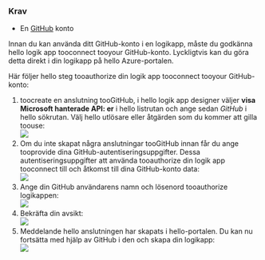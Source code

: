 ### <a name="prerequisites"></a>Krav
* En [GitHub](http://GitHub.com) konto 

Innan du kan använda ditt GitHub-konto i en logikapp, måste du godkänna hello logik app tooconnect tooyour GitHub-konto. Lyckligtvis kan du göra detta direkt i din logikapp på hello Azure-portalen. 

Här följer hello steg tooauthorize din logik app tooconnect tooyour GitHub-konto:

1. toocreate en anslutning tooGitHub, i hello logik app designer väljer **visa Microsoft hanterade API: er** i hello listrutan och ange sedan *GitHub* i hello sökrutan. Välj hello utlösare eller åtgärden som du kommer att gilla toouse:  
   ![](./media/connectors-create-api-github/github-1.png)
2. Om du inte skapat några anslutningar tooGitHub innan får du ange tooprovide dina GitHub-autentiseringsuppgifter. Dessa autentiseringsuppgifter att använda tooauthorize din logik app tooconnect till och åtkomst till dina GitHub-konto data:  
   ![](./media/connectors-create-api-github/github-2.png)
3. Ange din GitHub användarens namn och lösenord tooauthorize logikappen:  
   ![](./media/connectors-create-api-github/github-3.png)   
4. Bekräfta din avsikt:  
   ![](./media/connectors-create-api-github/github-4.png)   
5. Meddelande hello anslutningen har skapats i hello-portalen. Du kan nu fortsätta med hjälp av GitHub i den och skapa din logikapp:   
   ![](./media/connectors-create-api-github/github-5.png)   

